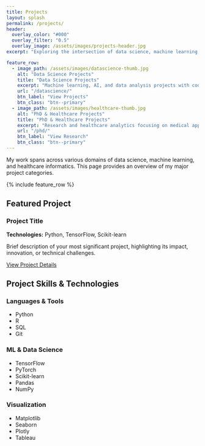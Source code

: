 ```yaml
---
title: Projects
layout: splash
permalink: /projects/
header:
  overlay_color: "#000"
  overlay_filter: "0.5"
  overlay_image: /assets/images/projects-header.jpg
excerpt: "Exploring the intersection of data science, machine learning, and healthcare"

feature_row:
  - image_path: /assets/images/datascience-thumb.jpg
    alt: "Data Science Projects"
    title: "Data Science Projects"
    excerpt: "Machine learning, AI, and data analysis projects with code and demonstrations."
    url: "/datascience/"
    btn_label: "View Projects"
    btn_class: "btn--primary"
  - image_path: /assets/images/healthcare-thumb.jpg
    alt: "PhD & Healthcare Projects"
    title: "PhD & Healthcare Projects"
    excerpt: "Research and healthcare analytics focusing on medical applications of AI."
    url: "/phd/"
    btn_label: "View Research"
    btn_class: "btn--primary"
---
```


<div class="projects-intro">
  <p>My work spans across various domains of data science, machine learning, and healthcare informatics. This page provides an overview of my major project categories.</p>
</div>

{% include feature_row %}

## Featured Project

<div class="featured-project">
  <h3>Project Title</h3>
  <p><strong>Technologies:</strong> Python, TensorFlow, Scikit-learn</p>
  <p>Brief description of your most significant project, highlighting its impact, innovation, or technical challenges.</p>
  <a href="/datascience/featured-project/" class="btn btn--primary">View Project Details</a>
</div>

## Project Skills & Technologies

<div class="skills-section">
  <div class="skill-category">
    <h3>Languages & Tools</h3>
    <ul>
      <li>Python</li>
      <li>R</li>
      <li>SQL</li>
      <li>Git</li>
    </ul>
  </div>
  
  <div class="skill-category">
    <h3>ML & Data Science</h3>
    <ul>
      <li>TensorFlow</li>
      <li>PyTorch</li>
      <li>Scikit-learn</li>
      <li>Pandas</li>
      <li>NumPy</li>
    </ul>
  </div>
  
  <div class="skill-category">
    <h3>Visualization</h3>
    <ul>
      <li>Matplotlib</li>
      <li>Seaborn</li>
      <li>Plotly</li>
      <li>Tableau</li>
    </ul>
  </div>
</div> 